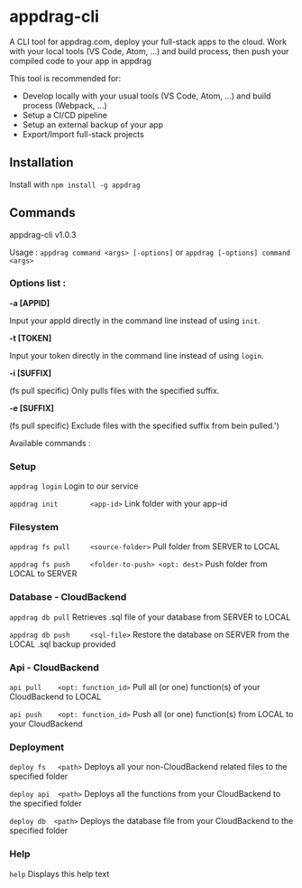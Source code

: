 # appdrag-cli
A CLI tool for appdrag.com, deploy your full-stack apps to the cloud.
Work with your local tools (VS Code, Atom, ...) and build process, then push your compiled code to your app in appdrag

This tool is recommended for:
- Develop locally with your usual tools (VS Code, Atom, ...) and build process (Webpack, ...)
- Setup a CI/CD pipeline 
- Setup an external backup of your app
- Export/Import full-stack projects

## Installation

Install with 
`npm install -g appdrag`

## Commands

appdrag-cli v1.0.3

Usage  : `appdrag command <args> [-options]`
         or
         `appdrag [-options] command <args>`

### Options list :
 
   **-a [APPID]**
   
   Input your appId directly in the command line instead of using `init`.

   **-t [TOKEN]**
   
   Input your token directly in the command line instead of using `login`.

   **-i [SUFFIX]**
   
   (fs pull specific) Only pulls files with the specified suffix.

   **-e [SUFFIX]**
   
   (fs pull specific) Exclude files with the specified suffix from bein pulled.')


Available commands :


### Setup

   `appdrag login` 					                     Login to our service
   
   `appdrag init 	    <app-id>` 			            Link folder with your app-id
   

### Filesystem
  
   `appdrag fs pull  	<source-folder>` 		         Pull folder from SERVER to LOCAL
   
   `appdrag fs push  	<folder-to-push> <opt: dest>`	Push folder from LOCAL to SERVER
   

### Database - CloudBackend

   `appdrag db pull` 					                     Retrieves .sql file of your database from SERVER to LOCAL
   
   `appdrag db push  	<sql-file>` 			            Restore the database on SERVER from the LOCAL .sql backup provided
   

### Api - CloudBackend

   `api pull  	<opt: function_id>`		        Pull all (or one) function(s) of your CloudBackend to LOCAL
   
   `api push  	<opt: function_id>`		        Push all (or one) function(s) from LOCAL to your CloudBackend
   
   
### Deployment

   `deploy fs  	<path>`		                    Deploys all your non-CloudBackend related files to the specified folder
   
   `deploy api  <path>`           		        Deploys all the functions from your CloudBackend to the specified folder

  `deploy db  <path>`           		        Deploys the database file from your CloudBackend to the specified folder

### Help

   `help` 					                    Displays this help text
   
